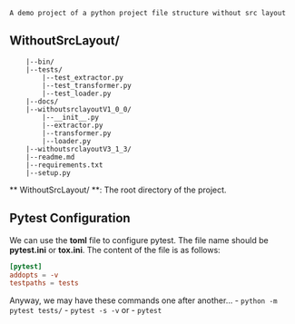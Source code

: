 `A demo project of a python project file structure without src layout`

## WithoutSrcLayout/
        |--bin/
        |--tests/
            |--test_extractor.py
            |--test_transformer.py
            |--test_loader.py
        |--docs/
        |--withoutsrclayoutV1_0_0/
            |--__init__.py
            |--extractor.py
            |--transformer.py
            |--loader.py
        |--withoutsrclayoutV3_1_3/
        |--readme.md
        |--requirements.txt
        |--setup.py

** WithoutSrcLayout/ **: The root directory of the project.

## Pytest Configuration
We can use the **toml** file to configure pytest. The file name should be **pytest.ini** or **tox.ini**. The content of the file is as follows:
```toml
[pytest]
addopts = -v
testpaths = tests
```
Anyway, we may have these commands one after another...
    - `python -m pytest tests/`
    - `pytest -s -v` or
    - `pytest`